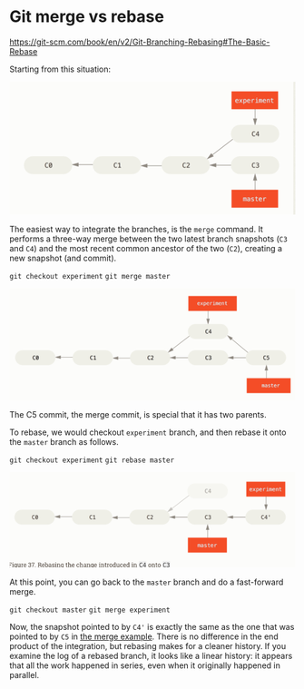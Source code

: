 # Git merge vs rebase

https://git-scm.com/book/en/v2/Git-Branching-Rebasing#The-Basic-Rebase

Starting from this situation: 

![43e537fb612f90ac3179b4ae3de6838a.png](43e537fb612f90ac3179b4ae3de6838a.png)


The easiest way to integrate the branches, is the `merge` command. It performs a three-way merge between the two latest branch snapshots (`C3` and `C4`) and the most recent common ancestor of the two (`C2`), creating a new snapshot (and commit). 

`git checkout experiment`
`git merge master`

![1b0ea6dcf932505fb87965a2d900e245.png](1b0ea6dcf932505fb87965a2d900e245.png)

The C5 commit, the merge commit, is special that it has two parents.

To rebase, we would checkout `experiment` branch, and then rebase it onto the `master` branch as follows.

`git checkout experiment`
`git rebase master`

![839de0444447b418e81529fb709c879b.png](839de0444447b418e81529fb709c879b.png)

At this point, you can go back to the `master` branch and do a fast-forward merge.

`git checkout master`
`git merge experiment`


Now, the snapshot pointed to by `C4'` is exactly the same as the one that was pointed to by `C5` in [the merge example](https://git-scm.com/book/en/v2/ch00/rebasing-merging-example). There is no difference in the end product of the integration, but rebasing makes for a cleaner history. If you examine the log of a rebased branch, it looks like a linear history: it appears that all the work happened in series, even when it originally happened in parallel.